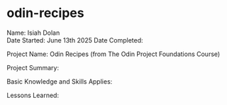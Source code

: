 # odin-recipes

Name: Isiah Dolan  
Date Started: June 13th 2025
Date Completed: 

Project Name: Odin Recipes (from The Odin Project Foundations Course)

Project Summary: 

Basic Knowledge and Skills Applies: 

Lessons Learned: 